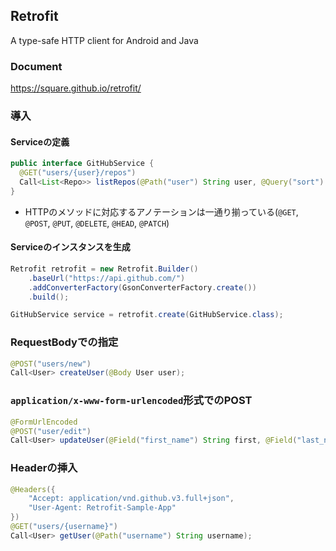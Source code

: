 ## Retrofit
A type-safe HTTP client for Android and Java

### Document
https://square.github.io/retrofit/

### 導入
#### Serviceの定義
```Java
public interface GitHubService {
  @GET("users/{user}/repos")
  Call<List<Repo>> listRepos(@Path("user") String user, @Query("sort") String sort);
}
```
- HTTPのメソッドに対応するアノテーションは一通り揃っている(`@GET`, `@POST`, `@PUT`, `@DELETE`, `@HEAD`, `@PATCH`)

#### Serviceのインスタンスを生成
```Java
Retrofit retrofit = new Retrofit.Builder()
    .baseUrl("https://api.github.com/")
    .addConverterFactory(GsonConverterFactory.create())
    .build();

GitHubService service = retrofit.create(GitHubService.class);
```
### RequestBodyでの指定
```Java
@POST("users/new")
Call<User> createUser(@Body User user);
```

### `application/x-www-form-urlencoded`形式でのPOST
```Java
@FormUrlEncoded
@POST("user/edit")
Call<User> updateUser(@Field("first_name") String first, @Field("last_name") String last);
```

### Headerの挿入
```Java
@Headers({
    "Accept: application/vnd.github.v3.full+json",
    "User-Agent: Retrofit-Sample-App"
})
@GET("users/{username}")
Call<User> getUser(@Path("username") String username);
```
